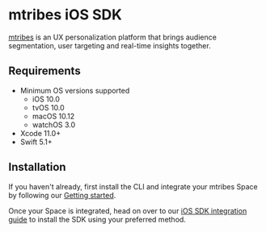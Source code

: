 # mtribes iOS SDK

[mtribes](https://mtribes.com/) is an UX personalization platform that brings
audience segmentation, user targeting and real-time insights together.

## Requirements

- Minimum OS versions supported
  - iOS 10.0
  - tvOS 10.0
  - macOS 10.12
  - watchOS 3.0
- Xcode 11.0+
- Swift 5.1+

## Installation

If you haven't already, first install the CLI and integrate your mtribes Space by
following our
[Getting started](https://developers.mtribes.com/docs/sdk/getting-started).

Once your Space is integrated, head on over to our
[iOS SDK integration guide](https://developers.mtribes.com/docs/sdk/client/ios#code-integration)
to install the SDK using your preferred method.

